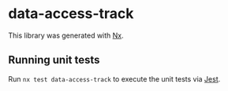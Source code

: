 # data-access-track

This library was generated with [Nx](https://nx.dev).

## Running unit tests

Run `nx test data-access-track` to execute the unit tests via [Jest](https://jestjs.io).
